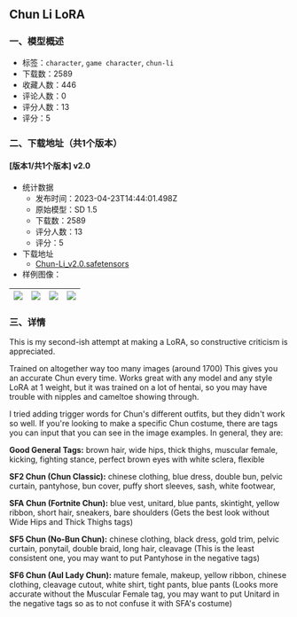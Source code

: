## Chun Li LoRA
### 一、模型概述

- 标签：`character`, `game character`, `chun-li`
- 下载数：2589
- 收藏人数：446
- 评论人数：0
- 评分人数：13
- 评分：5

### 二、下载地址（共1个版本）

#### [版本1/共1个版本] v2.0

- 统计数据
  - 发布时间：2023-04-23T14:44:01.498Z
  - 原始模型：SD 1.5
  - 下载数：2589
  - 评分人数：13
  - 评分：5
- 下载地址
  - [Chun-Li_v2.0.safetensors](https://civitai.com/api/download/models/53256)
- 样例图像：

| <img src="https://image.civitai.com/xG1nkqKTMzGDvpLrqFT7WA/5099a04d-f93a-4d42-a985-cee6a93c4400/width=450/575734.jpeg" /> | <img src="https://image.civitai.com/xG1nkqKTMzGDvpLrqFT7WA/f75a5032-bed4-44ab-cdc4-e90abcb7c800/width=450/575767.jpeg" /> | <img src="https://image.civitai.com/xG1nkqKTMzGDvpLrqFT7WA/ae21bc76-a229-4062-e425-2dbef8a27d00/width=450/575775.jpeg" /> | <img src="https://image.civitai.com/xG1nkqKTMzGDvpLrqFT7WA/25261ea9-92ff-42e2-b46a-5decae011d00/width=450/575777.jpeg" /> |
| ---- | ---- | ---- | ---- |


### 三、详情
<p>This is my second-ish attempt at making a LoRA, so constructive criticism is appreciated.</p><p>Trained on altogether way too many images (around 1700) This gives you an accurate Chun every time. Works great with any model and any style LoRA at 1 weight, but it was trained on a lot of hentai, so you may have trouble with nipples and cameltoe showing through.</p><p>I tried adding trigger words for Chun's different outfits, but they didn't work so well. If you're looking to make a specific Chun costume, there are tags you can input that you can see in the image examples. In general, they are:</p><p><strong>Good General Tags:</strong> brown hair, wide hips, thick thighs, muscular female, kicking, fighting stance, perfect brown eyes with white sclera, flexible</p><p><strong>SF2 Chun (Chun Classic):</strong> chinese clothing, blue dress, double bun, pelvic curtain, pantyhose, bun cover, puffy short sleeves, sash, white footwear,</p><p><strong>SFA Chun (Fortnite Chun):</strong> blue vest, unitard, blue pants, skintight, yellow ribbon, short hair, sneakers, bare shoulders (Gets the best look without Wide Hips and Thick Thighs tags)</p><p><strong>SF5 Chun (No-Bun Chun):</strong> chinese clothing, black dress, gold trim, pelvic curtain, ponytail, double braid, long hair, cleavage (This is the least consistent one, you may want to put Pantyhose in the negative tags)</p><p><strong>SF6 Chun (Aul Lady Chun):</strong> mature female, makeup, yellow ribbon, chinese clothing, cleavage cutout, white shirt, tight pants, blue pants (Looks more accurate without the Muscular Female tag, you may want to put Unitard in the negative tags so as to not confuse it with SFA's costume)</p>